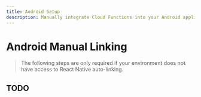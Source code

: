 ```yaml
---
title: Android Setup
description: Manually integrate Cloud Functions into your Android application.
---
```


# Android Manual Linking

> The following steps are only required if your environment does not have access to React Native
> auto-linking.

## TODO
